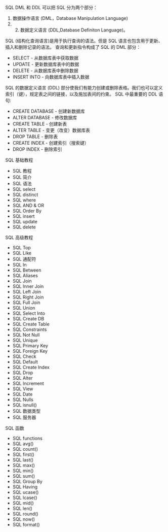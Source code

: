 SQL DML 和 DDL
可以把 SQL 分为两个部分：

1. 数据操作语言 (DML，Database Manipulation Language) 
2. 2. 数据定义语言 (DDL,Database Definiton Language)。

SQL (结构化查询语言)是用于执行查询的语法。但是 SQL 语言也包含用于更新、插入和删除记录的语法。
查询和更新指令构成了 SQL 的 DML 部分：

* SELECT - 从数据库表中获取数据
* UPDATE - 更新数据库表中的数据
* DELETE - 从数据库表中删除数据
* INSERT INTO - 向数据库表中插入数据

SQL 的数据定义语言 (DDL) 部分使我们有能力创建或删除表格。我们也可以定义索引（键），规定表之间的链接，以及施加表间的约束。
SQL 中最重要的 DDL 语句:

* CREATE DATABASE - 创建新数据库
* ALTER DATABASE - 修改数据库
* CREATE TABLE - 创建新表
* ALTER TABLE - 变更（改变）数据库表
* DROP TABLE - 删除表
* CREATE INDEX - 创建索引（搜索键）
* DROP INDEX - 删除索引


SQL 基础教程

- SQL 教程
- SQL 简介
- SQL 语法
- SQL select
- SQL distinct
- SQL where
- SQL AND & OR
- SQL Order By
- SQL insert
- SQL update
- SQL delete

SQL 高级教程

- SQL Top
- SQL Like
- SQL 通配符
- SQL In
- SQL Between
- SQL Aliases
- SQL Join
- SQL Inner Join
- SQL Left Join
- SQL Right Join
- SQL Full Join
- SQL Union
- SQL Select Into
- SQL Create DB
- SQL Create Table
- SQL Constraints
- SQL Not Null
- SQL Unique
- SQL Primary Key
- SQL Foreign Key
- SQL Check
- SQL Default
- SQL Create Index
- SQL Drop
- SQL Alter
- SQL Increment
- SQL View
- SQL Date
- SQL Nulls
- SQL isnull()
- SQL 数据类型
- SQL 服务器

SQL 函数

- SQL functions
- SQL avg()
- SQL count()
- SQL first()
- SQL last()
- SQL max()
- SQL min()
- SQL sum()
- SQL Group By
- SQL Having
- SQL ucase()
- SQL lcase()
- SQL mid()
- SQL len()
- SQL round()
- SQL now()
- SQL format()
